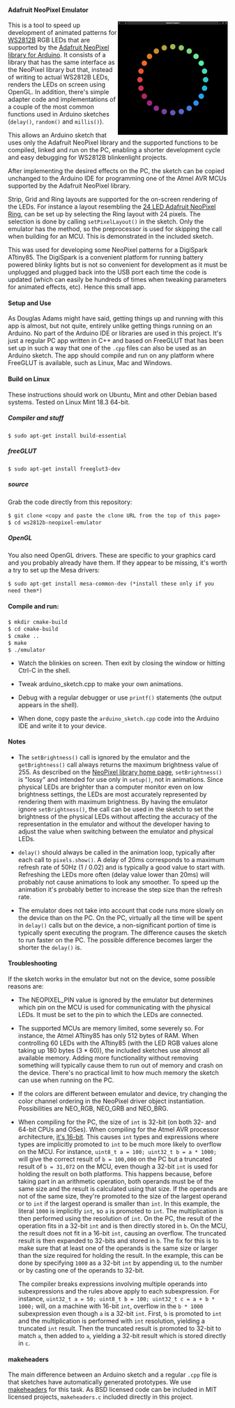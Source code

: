 #### Adafruit NeoPixel Emulator

<img align="right" width="50%" src="./assets/screenshot.png">

This is a tool to speed up development of animated patterns for [WS2812B](https://www.adafruit.com/datasheets/WS2812B.pdf) RGB LEDs that are supported by the [Adafruit NeoPixel](https://www.adafruit.com/category/168) [library for Arduino](https://learn.adafruit.com/adafruit-neopixel-uberguide/arduino-library). It consists of a library that has the same interface as the NeoPixel library but that, instead of writing to actual WS2812B LEDs, renders the LEDs on screen using OpenGL. In addition, there's simple adapter code and implementations of a couple of the most common functions used in Arduino sketches (`delay()`, `random()` and `millis()`).

This allows an Arduino sketch that uses only the Adafruit NeoPixel library and the supported functions to be compiled, linked and run on the PC, enabling a shorter development cycle and easy debugging for WS2812B blinkenlight projects.

After implementing the desired effects on the PC, the sketch can be copied unchanged to the Arduino IDE for programming one of the Atmel AVR MCUs supported by the Adafruit NeoPixel library.

Strip, Grid and Ring layouts are supported for the on-screen rendering of the LEDs. For instance a layout resembling the [24 LED Adafruit NeoPixel Ring](https://www.adafruit.com/products/1586), can be set up by selecting the Ring layout with 24 pixels. The selection is done by calling `setPixelLayout()` in the sketch. Only the emulator has the method, so the preprocessor is used for skipping the call when building for an MCU. This is demonstrated in the included sketch. 

This was used for developing some NeoPixel patterns for a DigiSpark ATtiny85. The DigiSpark is a convenient platform for running battery powered blinky lights but is not so convenient for development as it must be unplugged and plugged back into the USB port each time the code is updated (which can easily be hundreds of times when tweaking parameters for animated effects, etc). Hence this small app. 

#### Setup and Use

As Douglas Adams might have said, getting things up and running with this app is almost, but not quite, entirely unlike getting things running on an Arduino. No part of the Arduino IDE or libraries are used in this project. It's just a regular PC app written in C++ and based on FreeGLUT that has been set up in such a way that one of the `.cpp` files can also be used as an Arduino sketch. The app should compile and run on any platform where FreeGLUT is available, such as Linux, Mac and Windows.     

#### Build on Linux

These instructions should work on Ubuntu, Mint and other Debian based systems. Tested on Linux Mint 18.3 64-bit.

##### Compiler and stuff

    $ sudo apt-get install build-essential

##### freeGLUT

    $ sudo apt-get install freeglut3-dev

##### source

Grab the code directly from this repository:

    $ git clone <copy and paste the clone URL from the top of this page>
    $ cd ws2812b-neopixel-emulator

##### OpenGL

You also need OpenGL drivers. These are specific to your graphics card and you probably already have them. If they appear to be missing, it's worth a try to set up the Mesa drivers:

    $ sudo apt-get install mesa-common-dev (*install these only if you need them*)

#### Compile and run:

    $ mkdir cmake-build
    $ cd cmake-build
    $ cmake ..
    $ make
    $ ./emulator
    
* Watch the blinkies on screen. Then exit by closing the window or hitting Ctrl-C in the shell.

* Tweak arduino_sketch.cpp to make your own animations.

* Debug with a regular debugger or use `printf()` statements (the output appears in the shell).

* When done, copy paste the `arduino_sketch.cpp` code into the Arduino IDE and write it to your device.

#### Notes

* The `setBrightness()` call is ignored by the emulator and the `getBrightness()` call always returns the maximum brightness value of 255. As described on the [NeoPixel library home page](https://learn.adafruit.com/adafruit-neopixel-uberguide/arduino-library), `setBrightness()` is "lossy" and intended for use only in `setup()`, not in animations. Since physical LEDs are brighter than a computer monitor even on low brightness settings, the LEDs are most accurately represented by rendering them with maximum brightness. By having the emulator ignore `setBrightness()`, the call can be used in the sketch to set the brightness of the physical LEDs without affecting the accuracy of the representation in the emulator and without the developer having to adjust the value when switching between the emulator and physical LEDs.

* `delay()` should always be called in the animation loop, typically after each call to `pixels.show()`. A delay of 20ms corresponds to a maximum refresh rate of 50Hz (1 / 0.02) and is typically a good value to start with. Refreshing the LEDs more often (delay value lower than 20ms) will probably not cause animations to look any smoother. To speed up the animation it's probably better to increase the step size than the refresh rate.     

* The emulator does not take into account that code runs more slowly on the device than on the PC. On the PC, virtually all the time will be spent in `delay()` calls but on the device, a non-significant portion of time is typically spent executing the program. The difference causes the sketch to run faster on the PC. The possible difference becomes larger the shorter the `delay()` is.

#### Troubleshooting
        
If the sketch works in the emulator but not on the device, some possible reasons are:
 
* The NEOPIXEL_PIN value is ignored by the emulator but determines which pin on the MCU is used for communicating with the physical LEDs. It must be set to the pin to which the LEDs are connected.
  
* The supported MCUs are memory limited, some severely so. For instance, the Atmel ATtiny85 has only 512 bytes of RAM. When controlling 60 LEDs with the ATtiny85 (with the LED RGB values alone taking up 180 bytes (3 * 60)), the included sketches use almost all available memory. Adding more functionality without removing something will typically cause them to run out of memory and crash on the device. There's no practical limit to how much memory the sketch can use when running on the PC.

* If the colors are different between emulator and device, try changing the color channel ordering in the NeoPixel driver object instantiation. Possibilities are NEO_RGB, NEO_GRB and NEO_BRG. 

* When compiling for the PC, the size of `int` is 32-bit (on both 32- and 64-bit CPUs and OSes). When compiling for the Atmel AVR processor architecture, [it's 16-bit](https://gcc.gnu.org/wiki/avr-gcc). This causes `int` types and expressions where types are implicitly promoted to `int` to be much more likely to overflow on the MCU. For instance, `uint8_t a = 100; uint32_t b = a * 1000;` will give the correct result of `b = 100,000` on the PC but a truncated result of `b = 31,072` on the MCU, even though a 32-bit `int` is used for holding the result on both platforms. This happens because, before taking part in an arithmetic operation, both operands must be of the same size and the result is calculated using that size. If the operands are not of the same size, they're promoted to the size of the largest operand or to `int` if the largest operand is smaller than `int`. In this example, the literal `1000` is implicitly `int`, so `a` is promoted to `int`. The multiplication is then performed using the resolution of `int`. On the PC, the result of the operation fits in a 32-bit `int` and is then directly stored in `b`. On the MCU, the result does not fit in a 16-bit `int`, causing an overflow. The truncated result is then expanded to 32-bits and stored in `b`. The fix for this is to make sure that at least one of the operands is the same size or larger than the size required for holding the result. In the example, this can be done by specifying `1000` as a 32-bit `int` by appending `UL` to the number or by casting one of the operands to 32-bit.

    The compiler breaks expressions involving multiple operands into subexpressions and the rules above apply to each subexpression. For instance, `uint32_t a = 50; uint8_t b = 100; uint32_t c = a + b * 1000;` will, on a machine with 16-bit `int`, overflow in the `b * 1000` subexpression even though `a` is a 32-bit `int`. First, `b` is promoted to `int` and the multiplication is performed with `int` resolution, yielding a truncated `int` result. Then the truncated result is promoted to 32-bit to match `a`, then added to `a`, yielding a 32-bit result which is stored directly in `c`.

#### makeheaders

The main difference between an Arduino sketch and a regular `.cpp` file is that sketches have automatically generated prototypes. We use [makeheaders](http://www.hwaci.com/sw/mkhdr/makeheaders.html) for this task. As BSD licensed code can be included in MIT licensed projects, `makeheaders.c` included directly in this project.
